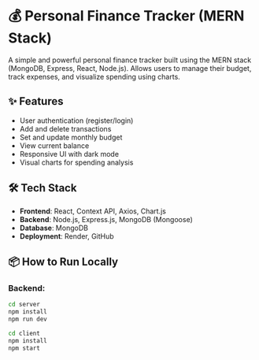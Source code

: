 # 💰 Personal Finance Tracker (MERN Stack)

A simple and powerful personal finance tracker built using the MERN stack (MongoDB, Express, React, Node.js). Allows users to manage their budget, track expenses, and visualize spending using charts.

## ✨ Features

- User authentication (register/login)
- Add and delete transactions
- Set and update monthly budget
- View current balance
- Responsive UI with dark mode
- Visual charts for spending analysis

## 🛠️ Tech Stack

- **Frontend**: React, Context API, Axios, Chart.js
- **Backend**: Node.js, Express.js, MongoDB (Mongoose)
- **Database**: MongoDB
- **Deployment**: Render, GitHub

## 📦 How to Run Locally

### Backend:

```bash
cd server
npm install
npm run dev

cd client
npm install
npm start

